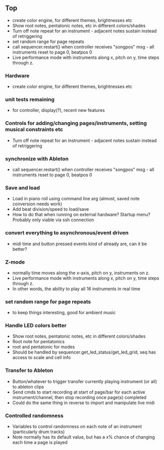 ## Top
- create color engine, for different themes, brightnesses etc
- Show root notes, pentatonic notes, etc in different colors/shades
- Turn off note repeat for an instrument - adjacent notes sustain instead of retriggering
- set random range for page repeats
- call sequencer.restart() when controller receives "songpos" msg - all instruments reset to page 0, beatpos 0
- Live performance mode with instruments along x, pitch on y, time steps through z.

### Hardware
- create color engine, for different themes, brightnesses etc

### unit tests remaining
- for controller, display(?), recent new features

### Controls for adding/changing pages/instruments, setting musical constraints etc
- Turn off note repeat for an instrument - adjacent notes sustain instead of retriggering

### synchronize with Ableton
- call sequencer.restart() when controller receives "songpos" msg - all instruments reset to page 0, beatpos 0

### Save and load
- Load in piano roll using command line arg (almost, saved note conversion needs work)
- Add beat division/speed to load/save
- How to do that when running on external hardware? Startup menu? Probably only viable via ssh connection

### convert everything to asynchronous/event driven
- midi time and button pressed events kind of already are, can it be better?

### Z-mode
- normally time moves along the x-axis, pitch on y, instruments on z.
- Live performance mode with instruments along x, pitch on y, time steps through z.
- In other words, the ability to play all 16 instruments in real time

### set random range for page repeats
- to keep things interesting, good for ambient music

### Handle LED colors better
- Show root notes, pentatonic notes, etc in different colors/shades
- Root note for pentatonics
- root and pentatonic for modes
- Should be handled by sequencer.get_led_status/get_led_grid, seq has access to scale and cell info

### Transfer to Ableton
- Button/whatever to trigger transfer currently playing instrument (or all) to ableton clips
- Send cmds to start recording at start of page/bar for each active instrument/channel, then stop recording once page(s) completed
- Could do the same thing in reverse to import and manipulate live midi

### Controlled randomness
- Variables to control randomness on each note of an instrument (particularly drum tracks)
- Note normally has its default value, but has a x% chance of changing each time a page is played
